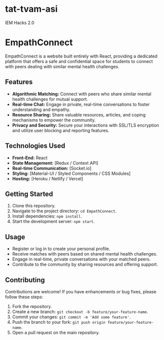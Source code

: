 # tat-tvam-asi
IEM Hacks 2.0
# EmpathConnect

EmpathConnect is a website built entirely with React, providing a dedicated platform that offers a safe and confidential space for students to connect with peers dealing with similar mental health challenges.

## Features

- **Algorithmic Matching:** Connect with peers who share similar mental health challenges for mutual support.
- **Real-time Chat:** Engage in private, real-time conversations to foster understanding and empathy.
- **Resource Sharing:** Share valuable resources, articles, and coping mechanisms to empower the community.
- **Privacy and Security:** Secure your interactions with SSL/TLS encryption and utilize user blocking and reporting features.

## Technologies Used

- **Front-End:** React
- **State Management:** [Redux / Context API]
- **Real-time Communication:** [Socket.io]
- **Styling:** [Material-UI / Styled Components / CSS Modules]
- **Hosting:** [Heroku / Netlify / Vercel]

## Getting Started

1. Clone this repository.
2. Navigate to the project directory: `cd EmpathConnect`.
3. Install dependencies: `npm install`.
4. Start the development server: `npm start`.

## Usage

- Register or log in to create your personal profile.
- Receive matches with peers based on shared mental health challenges.
- Engage in real-time, private conversations with your matched peers.
- Contribute to the community by sharing resources and offering support.

## Contributing

Contributions are welcome! If you have enhancements or bug fixes, please follow these steps:
1. Fork the repository.
2. Create a new branch: `git checkout -b feature/your-feature-name`.
3. Commit your changes: `git commit -m 'Add some feature'`.
4. Push the branch to your fork: `git push origin feature/your-feature-name`.
5. Open a pull request on the main repository.

<!-- ## License

This project is licensed under the [License Name] License - see the [LICENSE](LICENSE) file for details. -->

<!-- ## Contact

For any inquiries, reach out to [your-email@example.com](mailto:your-email@example.com). -->

